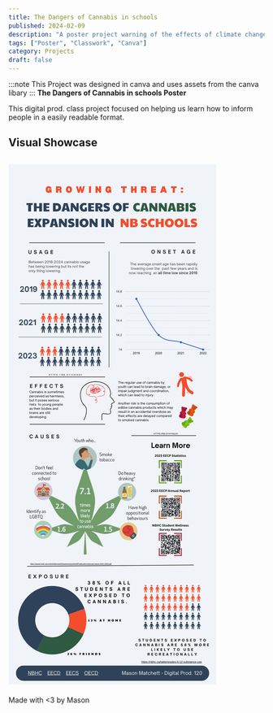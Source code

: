 ```yaml
---
title: The Dangers of Cannabis in schools
published: 2024-02-09  
description: "A poster project warning of the effects of climate change" 
tags: ["Poster", "Classwork", "Canva"]  
category: Projects  
draft: false
---
```

:::note
This Project was designed in canva and uses assets from the canva libary
:::
**The Dangers of Cannabis in schools Poster**

This digital prod. class project focused on helping us learn how to inform people in a easily readable format.

## Visual Showcase

![1](https://github.com/11ason/Sitefiles/blob/main/The%20Dangers%20of%20Cannabis%20Expansion%20In%20NB%20schools.png?raw=true)
---

Made with <3 by Mason